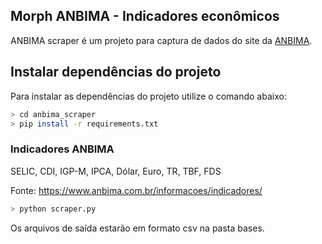 Morph ANBIMA - Indicadores econômicos
-------------------------------------

ANBIMA scraper é um projeto para captura de dados do site da [ANBIMA](https://www.anbima.com.br/informacoes/indicadores/).

## Instalar dependências do projeto

Para instalar as dependências do projeto utilize o comando abaixo:

```sh
> cd anbima_scraper
> pip install -r requirements.txt
```

### Indicadores ANBIMA

SELIC, CDI, IGP-M, IPCA, Dólar, Euro, TR, TBF, FDS

Fonte: https://www.anbima.com.br/informacoes/indicadores/

```sh
> python scraper.py
```

Os arquivos de saída estarão em formato csv na pasta bases.
